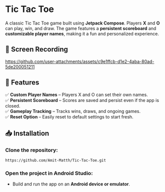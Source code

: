 # Tic Tac Toe

A classic Tic Tac Toe game built using **Jetpack Compose**. Players **X** and **O** can play, win, and draw. The game features a **persistent scoreboard** and **customizable player names**, making it a fun and personalized experience.


## 📸 Screen Recording

https://github.com/user-attachments/assets/c9e1ffcb-d1e2-4aba-80ad-5de200051211


## 🚀 Features

✅ **Custom Player Names** – Players X and O can set their own names.  
✅ **Persistent Scoreboard** – Scores are saved and persist even if the app is closed.  
✅ **Gameplay Tracking** – Tracks wins, draws, and ongoing games.  
✅ **Reset Option** – Easily reset to default settings to start fresh.  


## 📥 Installation

### Clone the repository:
```sh
https://github.com/Amit-Matth/Tic-Tac-Toe.git
```

### Open the project in **Android Studio**:
- Build and run the app on an **Android device or emulator**.



